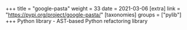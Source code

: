 +++
title = "google-pasta"
weight = 33
date = 2021-03-06
[extra]
link = "https://pypi.org/project/google-pasta/"
[taxonomies]
groups = ["pylib"]
+++
Python library - AST-based Python refactoring library

